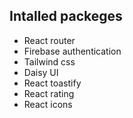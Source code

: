 ## Intalled packeges
+ React router
+ Firebase authentication
+ Tailwind css
+ Daisy UI
+ React toastify
+ React rating
+ React icons